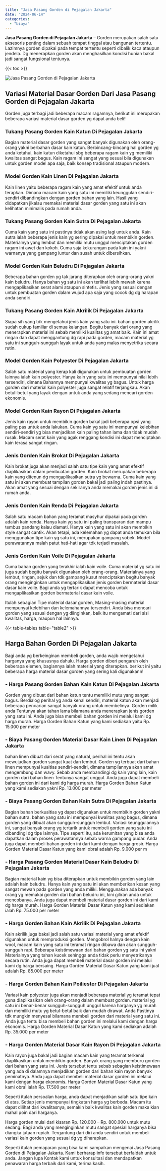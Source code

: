 ```yaml
---
title: "Jasa Pasang Gorden di Pejagalan Jakarta"
date: "2024-06-14"
categories: 
  - "biaya"
---
```


**Jasa Pasang Gorden di Pejagalan Jakarta** – Gorden merupakan salah satu aksesoris penting dalam sebuah tempat tinggal atau bangunan tertentu. Lazimnya gorden dipakai pada tempat tertentu seperti dibalik kaca ataupun jendela. Dg menerapkan gorden akan menghasilkan kondisi hunian bakal jadi sangat fungsional tentunya.

{{< toc >}}

![Jasa Pasang Gorden di Pejagalan Jakarta](/images/pasang-gorden-murah05.png)

## Variasi Material Dasar Gorden Dari Jasa Pasang Gorden di Pejagalan Jakarta

Gorden juga terbagi jadi beberapa macam ragamnya, berikut ini merupakan beberapa variasi material dasar gorden yg dapat anda beli!

### Tukang Pasang Gorden Kain Katun Di Pejagalan Jakarta

Bagian material dasar gorden yang sangat banyak digunakan oleh orang-orang yakni berbahan dasar kain katun. Berbincang-bincang hal gorden yg anda ketahui, kain katun diketahui sbg beberapa ragam kain yg memiliki kwalitas sangat bagus. Kain ragam ini sangat yang sesuai bila digunakan untuk gorden model apa saja, baik konsep tradisional ataupun modern.

### Model Gorden Kain Linen Di Pejagalan Jakarta

Kain linen yaitu beberapa ragam kain yang amat efektif untuk anda terapkan. Dimana macam kain yang satu ini memiliki keunggulan sendiri-sendiri dibandingkan dengan gorden bahan yang lain. Hasil yang didapatkan jikalau memakai material dasar gorden yang satu ini akan kelihatan minimalis pada rumah anda.

### Tukang Pasang Gorden Kain Sutra Di Pejagalan Jakarta

Cuma kain yang satu ini pastinya tidak akan asing lagi untuk anda. Kain sutra ialah beberapa jenis kain yg sering dipakai untuk membikin gorden. Materialnya yang lembut dan memiliki mutu unggul menciptakan gorden ragam ini awet dan kokoh. Cuma saja kekurangan pada kain ini yakni warnanya yang gampang luntur dan susah untuk dibersihkan.

### Model Gorden Kain Beludru Di Pejagalan Jakarta

Beberapa bahan gorden yg tak jarang diterapkan oleh orang-orang yakni kain beludru. Hanya bahan yg satu ini akan terlihat lebih mewah karena mengaplikasikan serat alami ataupun sintetis. Jenis yang sesuai dengan untuk pembuatan gorden dalam wujud apa saja yang cocok dg dg harapan anda sendiri.

### Tukang Pasang Gorden Kain Akrilik Di Pejagalan Jakarta

Siapa sih yang tdk mengetahui jenis kain yang satu ini. bahan gorden akrilik sudah cukup familiar di semua kalangan. Begitu banyak dari orang yang menerapkan material ini sebab memiliki kualitas yg amat baik. Kain ini amat ringan dan dapat menggantung dg rapi pada gorden, macam material yg satu ini sungguh-sungguh layak untuk anda yang malas menyetrika secara rutin.

### Model Gorden Kain Polyester Di Pejagalan Jakarta

Salah satu material yang kerap kali digunakan untuk pembuatan gorden lainnya ialah kain polyester. Hanya kain yang satu ini mempunyai nilai lebih tersendiri, dimana Bahannya mempunyai kwalitas yg bagus. Untuk harga gorden dari material kain polyester juga sangat relatif terjangkau. Akan betul-betul yang layak dengan untuk anda yang sedang mencari gorden ekonomis.

### Model Gorden Kain Rayon Di Pejagalan Jakarta

Jenis kain rayon untuk membikin gorden bakal jadi beberapa opsi yang paling pas untuk anda lakukan. Cuma kain yg satu ini mempunyai kelebihan sendiri-sendiri yg bisa menjadikan kain paling tahan lama dan tidak mudah rusak. Macam serat kain yang agak renggang kondisi ini dapat menciptakan kain terasa sangat ringan.

### Jenis Gorden Kain Brokat Di Pejagalan Jakarta

Kain brokat juga akan menjadi salah satu tipe kain yang amat efektif diaplikasikan dalam pembuatan gorden. Kain brokat merupakan beberapa kain yang ditenun dg mengaplikasikan sutra yg bewarna. Cuma kain yang satu ini akan membuat tampilan gorden bakal jadi paling indah pastinya. Akan amat yang sesuai dengan sekiranya anda memakai gorden jenis ini di rumah anda.

### Jenis Gorden Kain Renda Di Pejagalan Jakarta

Salah satu macam bahan yang teramat masyhur dipakai pada gorden adalah kain renda. Hanya kain yg satu ini paling transparan dan mampu tembus pandang kalau diamati. Hanya kain yang satu ini akan membikin style sangat cantik. Akan tetapi, ada kelemahan yg dapat anda temukan bila menggunakan tipe kain yg satu ini, merupakan gampang sobek. Model perawatannya malah patut hati-hati agar tdk terjadi masalah.

### Jenis Gorden Kain Voile Di Pejagalan Jakarta

Cuma bahan gorden yang terakhir ialah kain voile. Cuma material yg satu ini juga sudah begitu banyak digunakan oleh orang-orang. Materialnya yang lembut, ringan, sejuk dan tdk gampang kusut menciptakan begitu banyak orang menginginkan untuk mengaplikasikan jenis gorden bermaterial dasar dasar kain voile. Bagi anda yg tertarik dapat mencoba untuk mengaplikasikan gorden bermaterial dasar kain voile.

Itulah sebagian Tipe material dasar gorden, Masing-masing material mempunyai kelebihan dan kelemahannya tersendiri. Anda bisa mencari gorden yang sesuai dengan yg diinginkan, baik itu mengamati dari sisi kwalitas, harga, maupun hal lainnya.

{{< table-tables table="table2" >}}

## Harga Bahan Gorden Di Pejagalan Jakarta

Bagi anda yg berkeinginan membeli gorden, anda wajib mengetahui harganya yang khususnya dahulu. Harga gorden diberi pengaruh oleh beberapa elemen, bagiannya ialah material yang diterapkan. berikut ini yaitu beberapa harga material dasar gorden yang sering kali digunakann!

### \- Harga Pasang Gorden Bahan Kain Katun Di Pejagalan Jakarta

Gorden yang dibuat dari bahan katun tentu memiliki mutu yang sangat bagus. Berdialog perihal yg anda kenal sendiri, material katun akan menjadi beberapa pencarian sangat banyak orang untuk membelinya. Gorden milik anda Tentunya akan tahan lama bilamana anda menerapkan jenis gorden yang satu ini. Anda juga bisa membeli bahan gorden ini melalui kami dg harga murah. Harga Gorden Bahan Katun yang kami sediakan yaitu Rp. 15.000 per meter

### \- Biaya Pasang Gorden Material Dasar Kain Linen Di Pejagalan Jakarta

bahan linen dibuat dari serat yang natural, perihal ini tentu akan mewujudkan gorden sangat kuat dan lembut. Gorden yg terbuat dari bahan linen mempunyai kualtias sendiri-sendiri, dimana tampilannya akan amat mengembung dan wavy. Sebab anda membandingi dg kain yang lain, kain gorden dari bahan linen Tentunya sangat unggul. Anda juga dapat membeli bahan gorden ini dari kami dg harga murah. Harga Gorden Bahan Katun yang kami sediakan yakni Rp. 13.000 per meter

### \- Biaya Pasang Gorden Bahan Kain Sutra Di Pejagalan Jakarta

Bagian bahan berkualtias yg dapat digunakan untuk membikin gorden yakni bahan sutra. bahan yang satu ini mempunyai kwalitas yang bagus, dimana gorden yang dibuat akan sungguh-sungguh lembut. Variasi keunggulannya ini, sangat banyak orang yg tertarik untuk membeli gorden yang satu ini dibandingi dg tipe lainnya. Tipe seperti itu, ada kerumitan yang bisa anda dapatkan dalam proses perawatannya sebab warna gampang pudar. Anda juga dapat membeli bahan gorden ini dari kami dengan harga grosir. Harga Gorden Material Dasar Katun yang kami obral adalah Rp. 9.000 per m

### \- Harga Pasang Gorden Material Dasar Kain Beludru Di Pejagalan Jakarta

Bagian material kain yg bisa diterapkan untuk membikin gorden yang lain adalah kain beludru. Hanya kain yang satu ini akan memberikan kesan yang sangat mewah pada gorden yang anda miliki. Menggunakan ada banyak orang yg memakai gorden dari bahan beludru ini, kini giliran anda untuk mencobanya. Anda juga dapat membeli material dasar gorden ini dari kami dg harga murah. Harga Gorden Material Dasar Katun yang kami sediakan ialah Rp. 75.000 per meter

### \- Harga Gorden Bahan Kain Akrilik Di Pejagalan Jakarta

Kain akrilik juga bakal jadi salah satu variasi material yang amat efektif digunakan untuk memproduksi gorden. Mengobrol halnya dengan kain wool, macam kain yang satu ini teramat ringan dibawa dan akan sungguh-sungguh rapi. Beberapa keistimewaan dari bahan gorden yg satu ini yakni Materialnya yang tahan kucek sehingga anda tidak perlu menyetrikanya secara rutin. Anda juga dapat membeli material dasar gorden ini melalui kami dg harga bersaing. Harga Gorden Material Dasar Katun yang kami jual adalah Rp. 85.000 per meter

### \- Harga Gorden Bahan Kain Poiliester Di Pejagalan Jakarta

Variasi kain polyester juga akan menjadi beberapa material yg teramat tepat guna diaplikasikan oleh orang-orang dalam membuat gorden. material yg satu ini benar-benar sungguh-sungguh unggul karena harganya yg murah dan memiliki mutu yg betul-betul baik dan mudah dirawat. Anda Pastinya tdk mungkin menyesal bilamana membeli gorden dari material yang satu ini. Anda juga tentu bisa membeli bahan gorden ini melalui kami dengan harga ekonomis. Harga Gorden Material Dasar Katun yang kami sediakan adalah Rp. 35.000 per meter

### \- Harga Gorden Material Dasar Kain Rayon Di Pejagalan Jakarta

Kain rayon juga bakal jadi bagian macam kain yang teramat terkenal diaplikasikan untuk membikin gorden. Banyak orang yang memburu gorden dari bahan yang satu ini. Jenis tersebut tentu sebab sebagian keistimewaan yang ada di dalamnya menjadikan gorden dari bahan kain rayon banyak peminatnya. Anda juga dapat membeli material dasar gorden ini melalui kami dengan harga ekonomis. Harga Gorden Material Dasar Katun yang kami obral ialah Rp. 17.500 per meter

Seperti itulah persoalan harga, anda dapat menjadikan salah satu tipe kain di atas. Setiap jenis mempunyai tingkatan harga yg berbeda. Macam itu dapat dilihat dari kwalitasnya, semakin baik kwalitas kain gorden maka kian mahal poin dari harganya.

Harga gorden mulai dari kisaran Rp. 120.000 – Rp. 800.000 untuk mutu sedang. Bagi anda yang menginginkan mutu sangat spesial harganya bisa diangka jutaan rupiah. Tergantung dari diri anda sendiri untuk membeli variasi kain gorden yang sesuai dg yg diharapkan.

Seperti itulah pemaparan yang bisa kami sampaikan mengenai Jasa Pasang Gorden di Pejagalan Jakarta. Kami berharap info tersebut berfaidah untuk anda. Jangan lupa Kontak kami untuk konsultasi dan mendapatkan penawaran harga terbaik dari kami, terima kasih.
